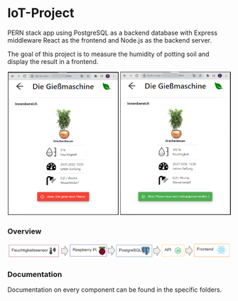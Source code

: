 # IoT-Project

PERN stack app using PostgreSQL as a backend database with Express middleware React as the frontend and Node.js as the backend server.

The goal of this project is to measure the humidity of potting soil and display the result in a frontend.


![react frontend](https://github.com/HauptschuIe/IoT-Project/blob/master/images/react%20frontend.png "React Frontend")

### Overview

![architecture](https://github.com/HauptschuIe/IoT-Project/blob/master/images/pern%20stack.png "Architecture")

### Documentation

Documentation on every component can be found in the specific folders.



